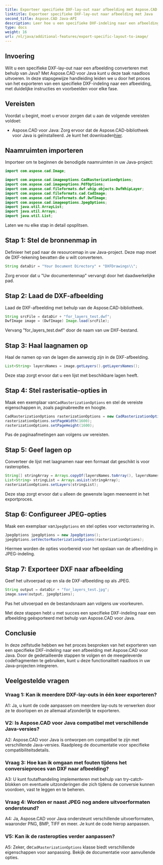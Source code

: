```yaml
---
title: Exporteer specifieke DXF-lay-out naar afbeelding met Aspose.CAD in Java
linktitle: Exporteer specifieke DXF-lay-out naar afbeelding met Java
second_title: Aspose.CAD Java-API
description: Leer hoe u een specifieke DXF-indeling naar een afbeelding kunt exporteren met Aspose.CAD voor Java. Volg onze stapsgewijze handleiding voor een naadloze integratie.
type: docs
weight: 16
url: /nl/java/additional-features/export-specific-layout-to-image/
---
```

## Invoering

Wilt u een specifieke DXF-lay-out naar een afbeelding converteren met behulp van Java? Met Aspose.CAD voor Java kunt u deze taak naadloos uitvoeren. In deze stapsgewijze handleiding leiden we u door het proces van het exporteren van een specifieke DXF-indeling naar een afbeelding, met duidelijke instructies en voorbeelden voor elke fase.

## Vereisten

Voordat u begint, moet u ervoor zorgen dat u aan de volgende vereisten voldoet:

-  Aspose.CAD voor Java: Zorg ervoor dat de Aspose.CAD-bibliotheek voor Java is geïnstalleerd. Je kunt het downloaden[hier](https://releases.aspose.com/cad/java/).

## Naamruimten importeren

Importeer om te beginnen de benodigde naamruimten in uw Java-project:

```java
import com.aspose.cad.Image;

import com.aspose.cad.imageoptions.CadRasterizationOptions;
import com.aspose.cad.imageoptions.PdfOptions;
import com.aspose.cad.fileformats.dwf.whip.objects.DwfWhipLayer;
import com.aspose.cad.fileformats.cad.CadImage;
import com.aspose.cad.fileformats.dwf.DwfImage;
import com.aspose.cad.imageoptions.JpegOptions;
import java.util.ArrayList;
import java.util.Arrays;
import java.util.List;
```

Laten we nu elke stap in detail opsplitsen.

## Stap 1: Stel de bronnenmap in

Definieer het pad naar de resourcemap in uw Java-project. Deze map moet de DXF-tekening bevatten die u wilt converteren.

```java
String dataDir = "Your Document Directory" + "DXFDrawings\\";
```

Zorg ervoor dat u "Uw documentenmap" vervangt door het daadwerkelijke pad.

## Stap 2: Laad de DXF-afbeelding

Laad de DXF-afbeelding met behulp van de Aspose.CAD-bibliotheek.

```java
String srcFile = dataDir + "for_layers_test.dwf";
DwfImage image = (DwfImage) Image.load(srcFile);
```

Vervang "for_layers_test.dwf" door de naam van uw DXF-bestand.

## Stap 3: Haal laagnamen op

Haal de namen op van de lagen die aanwezig zijn in de DXF-afbeelding.

```java
List<String> layersNames = image.getLayers().getLayersNames();
```

Deze stap zorgt ervoor dat u een lijst met beschikbare lagen heeft.

## Stap 4: Stel rasterisatie-opties in

 Maak een exemplaar van`CadRasterizationOptions` en stel de vereiste eigenschappen in, zoals paginabreedte en hoogte.

```java
CadRasterizationOptions rasterizationOptions = new CadRasterizationOptions();
rasterizationOptions.setPageWidth(1600);
rasterizationOptions.setPageHeight(1600);
```

Pas de paginaafmetingen aan volgens uw vereisten.

## Stap 5: Geef lagen op

Converteer de lijst met laagnamen naar een formaat dat geschikt is voor rasteropties.

```java
String[] stringArray = Arrays.copyOf(layersNames.toArray(), layersNames.toArray().length, String[].class);
List<String> stringList = Arrays.asList(stringArray);
rasterizationOptions.setLayers(stringList);
```

Deze stap zorgt ervoor dat u alleen de gewenste lagen meeneemt in het exportproces.

## Stap 6: Configureer JPEG-opties

 Maak een exemplaar van`JpegOptions` en stel opties voor vectorrastering in.

```java
JpegOptions jpegOptions = new JpegOptions();
jpegOptions.setVectorRasterizationOptions(rasterizationOptions);
```

Hiermee worden de opties voorbereid voor het opslaan van de afbeelding in JPEG-indeling.

## Stap 7: Exporteer DXF naar afbeelding

Geef het uitvoerpad op en sla de DXF-afbeelding op als JPEG.

```java
String output = dataDir + "for_layers_test.jpg";
image.save(output, jpegOptions);
```

Pas het uitvoerpad en de bestandsnaam aan volgens uw voorkeuren.

Met deze stappen hebt u met succes een specifieke DXF-indeling naar een afbeelding geëxporteerd met behulp van Aspose.CAD voor Java.

## Conclusie

In deze zelfstudie hebben we het proces besproken van het exporteren van een specifieke DXF-indeling naar een afbeelding met Aspose.CAD voor Java. Door de gedetailleerde stappen te volgen en de meegeleverde codefragmenten te gebruiken, kunt u deze functionaliteit naadloos in uw Java-projecten integreren.

## Veelgestelde vragen

### Vraag 1: Kan ik meerdere DXF-lay-outs in één keer exporteren?

A1: Ja, u kunt de code aanpassen om meerdere lay-outs te verwerken door ze te doorlopen en ze allemaal afzonderlijk te exporteren.

### V2: Is Aspose.CAD voor Java compatibel met verschillende Java-versies?

A2: Aspose.CAD voor Java is ontworpen om compatibel te zijn met verschillende Java-versies. Raadpleeg de documentatie voor specifieke compatibiliteitsdetails.

### Vraag 3: Hoe kan ik omgaan met fouten tijdens het conversieproces van DXF naar afbeelding?

A3: U kunt foutafhandeling implementeren met behulp van try-catch-blokken om eventuele uitzonderingen die zich tijdens de conversie kunnen voordoen, vast te leggen en te beheren.

### Vraag 4: Worden er naast JPEG nog andere uitvoerformaten ondersteund?

A4: Ja, Aspose.CAD voor Java ondersteunt verschillende uitvoerformaten, waaronder PNG, BMP, TIFF en meer. Je kunt de code hierop aanpassen.

### V5: Kan ik de rasteropties verder aanpassen?

 A5: Zeker, de`CadRasterizationOptions` klasse biedt verschillende eigenschappen voor aanpassing. Bekijk de documentatie voor aanvullende opties.